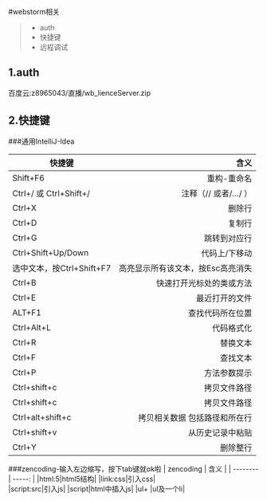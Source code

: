 #webstorm相关

> * auth
> * 快捷键
> * 远程调试

## 1.auth
百度云:z8965043/直播/wb_lienceServer.zip

## 2.快捷键
###通用IntelliJ-Idea
 
| 快捷键     |  含义 |
| --------   | -----: |
| Shift+F6    |  重构-重命名 |
| Ctrl+/ 或 Ctrl+Shift+/    |  注释（// 或者/*…*/ ） |
| Ctrl+X    |  删除行|
| Ctrl+D   |  复制行|
| Ctrl+G   |  跳转到对应行|
| Ctrl+Shift+Up/Down  |  代码上/下移动|
| 选中文本，按Ctrl+Shift+F7  | 高亮显示所有该文本，按Esc高亮消失|
|Ctrl+B|快速打开光标处的类或方法|
|Ctrl+E|最近打开的文件|
|ALT+F1|查找代码所在位置|
|Ctrl+Alt+L|代码格式化|
|Ctrl+R|替换文本|
|Ctrl+F|查找文本|
|Ctrl+P|方法参数提示|
|Ctrl+shift+c|拷贝文件路径|
|Ctrl+shift+c|拷贝文件路径|
|Ctrl+alt+shift+c|拷贝相关数据 包括路径和所在行|
|Ctrl+shift+v|从历史记录中粘贴|
|Ctrl+Y|删除整行|

###zencoding-输入左边缩写，按下tab键就ok啦
| zencoding    |  含义 |
| --------   | -----: |
|html:5|html5结构|
|link:css|引入css|             
|script:src|引入js|
|script|html中插入js|
|ul+|ul及一个li|
